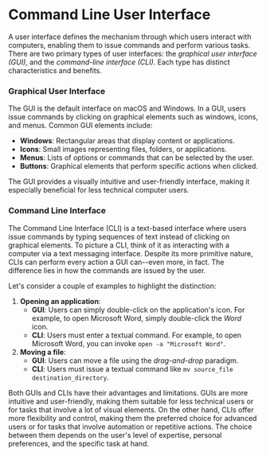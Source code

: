 # Command Line User Interface

A user interface defines the mechanism through which users interact with computers, enabling them to issue commands and perform various tasks. There are two primary types of user interfaces: the _graphical user interface (GUI),_ and the _command-line interface (CLI)_. Each type has distinct characteristics and benefits.

### Graphical User Interface

The GUI is the default interface on macOS and Windows. In a GUI, users issue commands by clicking on graphical elements such as windows, icons, and menus. Common GUI elements include:

* **Windows**: Rectangular areas that display content or applications.
* **Icons**: Small images representing files, folders, or applications.
* **Menus**: Lists of options or commands that can be selected by the user.
* **Buttons**: Graphical elements that perform specific actions when clicked.

The GUI provides a visually intuitive and user-friendly interface, making it especially beneficial for less technical computer users.

### Command Line Interface

The Command Line Interface (CLI) is a text-based interface where users issue commands by typing sequences of text instead of clicking on graphical elements. To picture a CLI, think of it as interacting with a computer via a text messaging interface. Despite its more primitive nature, CLIs can perform every action a GUI can--even more, in fact. The difference lies in how the commands are issued by the user.

Let's consider a couple of examples to highlight the distinction:

1. **Opening an application**:
   * **GUI**: Users can simply double-click on the application's icon. For example, to open Microsoft Word, simply double-click the _Word_ icon.
   * **CLI**: Users must enter a textual command. For example, to open Microsoft Word, you can invoke `open -a "Microsoft Word"`.
2. **Moving a file**:
   * **GUI**: Users can move a file using the _drag-and-drop_ paradigm.
   * **CLI**: Users must issue a textual command like `mv source_file destination_directory`.

Both GUIs and CLIs have their advantages and limitations. GUIs are more intuitive and user-friendly, making them suitable for less technical users or for tasks that involve a lot of visual elements. On the other hand, CLIs offer more flexibility and control, making them the preferred choice for advanced users or for tasks that involve automation or repetitive actions. The choice between them depends on the user's level of expertise, personal preferences, and the specific task at hand.

